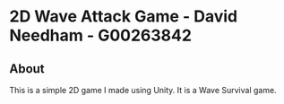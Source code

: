 # 2D Wave Attack Game - David Needham - G00263842


## About

This is a simple 2D game I made using Unity.
It is a Wave Survival game.
